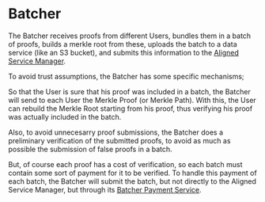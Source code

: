 # Batcher

The Batcher receives proofs from different Users, bundles them in a batch of proofs, builds a merkle root from these, uploads the batch to a data service (like an S3 bucket), and submits this information to the [Aligned Service Manager](./3_service_manager_contract.md).

To avoid trust assumptions, the Batcher has some specific mechanisms;

So that the User is sure that his proof was included in a batch, the Batcher will send to each User the Merkle Proof (or Merkle Path). With this, the User can rebuild the Merkle Root starting from his proof, thus verifying his proof was actually included in the batch.

Also, to avoid unnecesarry proof submissions, the Batcher does a preliminary verification of the submitted proofs, to avoid as much as possible the submission of false proofs in a batch.

But, of course each proof has a cost of verification, so each batch must contain some sort of payment for it to be verified. To handle this payment of each batch, the Batcher will submit the batch, but not directly to the Aligned Service Manager, but through its [Batcher Payment Service](./2_payment_service_contract.md).

